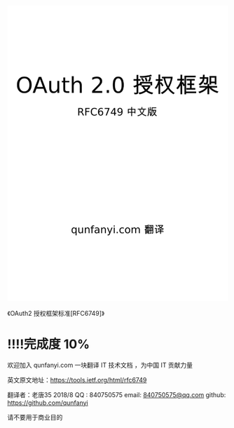 ![](images/bitmap.png)


《OAuth2 授权框架标准[RFC6749]》
# **!!!!完成度 10%**

欢迎加入 qunfanyi.com 一块翻译 IT 技术文档 ，为中国 IT 贡献力量  


英文原文地址：https://tools.ietf.org/html/rfc6749

翻译者：老唐35 2018/8
QQ : 840750575
email: 840750575@qq.com
github: https://github.com/qunfanyi


请不要用于商业目的
